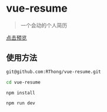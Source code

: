 # vue-resume

> 一个会动的个人简历

[点击预览](https://rthong.github.io/vue-resume/dist/index.html)

## 使用方法

``` bash
git@github.com:RThong/vue-resume.git

cd vue-resume

npm install

npm run dev
```

